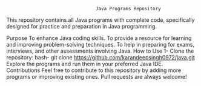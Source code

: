                                     Java Programs Repository
This repository contains all Java programs with complete code, specifically designed for practice and preparation in Java programming.

Purpose
To enhance Java coding skills.
To provide a resource for learning and improving problem-solving techniques.
To help in preparing for exams, interviews, and other assessments involving Java.
How to Use
1- Clone the repository:
bash- git clone https://github.com/karandeepsingh0972/java.git
Explore the programs and run them in your preferred Java IDE.
Contributions
Feel free to contribute to this repository by adding more programs or improving existing ones. Pull requests are always welcome!
